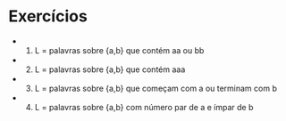 # Exercícios

- 1. L = palavras sobre {a,b} que contém aa ou bb 
- 2. L = palavras sobre {a,b} que contém aaa 
- 3. L = palavras sobre {a,b} que começam com a ou terminam com b 
- 4. L = palavras sobre {a,b} com número par de a e ímpar de b




